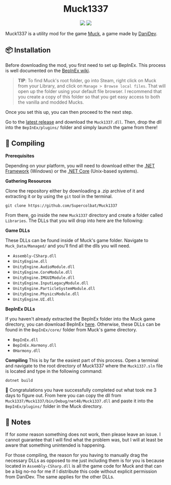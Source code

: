 <h1 align="center">Muck1337</h1>
<p align="center">
    <img src="https://img.shields.io/github/v/tag/Supercolbat/Muck1337?label=Version&style=for-the-badge">
    <img src="https://img.shields.io/badge/Supports-Muck%20v4-blue?style=for-the-badge">
</p>

Muck1337 is a utility mod for the game [Muck](https://store.steampowered.com/app/1625450/Muck/), a game made by [Dani](https://store.steampowered.com/search/?developer=Dani)[Dev](https://www.youtube.com/channel/UCIabPXjvT5BVTxRDPCBBOOQ).

## :package: Installation
Before downloading the mod, you first need to set up BepInEx. This process is well documented on the [BepInEx wiki](https://docs.bepinex.dev/master/articles/user_guide/installation/unity_mono.html).

> **TIP**: To find Muck's root folder, go into Steam, right click on Muck from your Library, and click on `Manage > Browse local files`. That will open up the folder using your default file browser. I recommend that you create a copy of this folder so that you get easy access to both the vanilla and modded Mucks.

Once you set this up, you can then proceed to the next step.

Go to the [latest release](https://github.com/Supercolbat/Muck1337/releases/latest) and download the `Muck1337.dll`. Then, drop the dll into the `BepInEx/plugins/`  folder and simply launch the game from there!

## :wrench: Compiling
**Prerequisites**

Depending on your platform, you will need to download either the [.NET Framework](https://dotnet.microsoft.com/download/dotnet) (Windows) or the [.NET Core](https://docs.microsoft.com/en-us/dotnet/core/install/linux) (Unix-based systems).

**Gathering Resources**

Clone the repository either by downloading a .zip archive of it and extracting it or by using the `git` tool in the terminal.
```
git clone https://github.com/Supercolbat/Muck1337
```
From there, go inside the new `Muck1337` directory and create a folder called `Libraries`. The DLLs that you will drop into here are the following:

**Game DLLs**

These DLLs can be found inside of Muck's game folder. Navigate to `Muck_Data/Managed/` and you'll find all the dlls you will need.

* `Assembly-CSharp.dll`
*  `UnityEngine.dll`
*  `UnityEngine.AudioModule.dll`
*  `UnityEngine.CoreModule.dll`
*  `UnityEngine.IMGUIModule.dll`
*  `UnityEngine.InputLegacyModule.dll`
*  `UnityEngine.ParticleSystemModule.dll`
*  `UnityEngine.PhysicsModule.dll`
*  `UnityEngine.UI.dll`

**BepInEx DLLs**

If you haven't already extracted the BepInEx folder into the Muck game directory, you can download BepInEx [here](BepInEx](https://github.com/BepInEx/BepInEx)). Otherwise, these DLLs can be found in the `BepInEx/core/` folder from Muck's game directory.

* `BepInEx.dll`
* `BepInEx.Harmony.dll`
* `0Harmony.dll`

**Compiling**
This is by far the easiest part of this process. Open a terminal and navigate to the root directory of Muck1337 where the `Muck1337.sln` file is located and type in the following command:
```
dotnet build
```

:tada: Congratulations you have successfully completed out what took me 3 days to figure out. From here you can copy the dll from `Muck1337/Muck1337/bin/Debug/net48/Muck1337.dll` and paste it into the `BepInEx/plugins/` folder in the Muck directory.

## :memo: Notes
If for *some* reason something does not work, then please leave an issue. I cannot guarantee that I will find what the problem was, but I will at least be aware that something unintended is happening.

For those compiling, the reason for you having to manually drag the necessary DLLs as opposed to me just including them is for you is because located in `Assembly-CSharp.dll` is all the game code for Muck and that can be a big no-no for me if I distribute this code without explicit permission from DaniDev. The same applies for the other DLLs.
